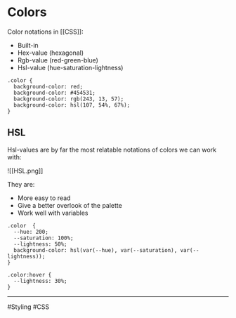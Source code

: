 # Colors
Color notations in [[CSS]]:

-   Built-in
-   Hex-value (hexagonal)
-   Rgb-value (red-green-blue)
-   Hsl-value (hue-saturation-lightness)

```
.color {
  background-color: red;
  background-color: #454531;
  background-color: rgb(243, 13, 57);
  background-color: hsl(107, 54%, 67%);
}
```

## HSL
Hsl-values are by far the most relatable notations of colors we can work with:

![[HSL.png]]

They are:

-   More easy to read
-   Give a better overlook of the palette
-   Work well with variables

```
.color  {
  --hue: 200;
  --saturation: 100%;
  --lightness: 50%;
  background-color: hsl(var(--hue), var(--saturation), var(--lightness));
}

.color:hover {
  --lightness: 30%;
}
```


---
#Styling #CSS 